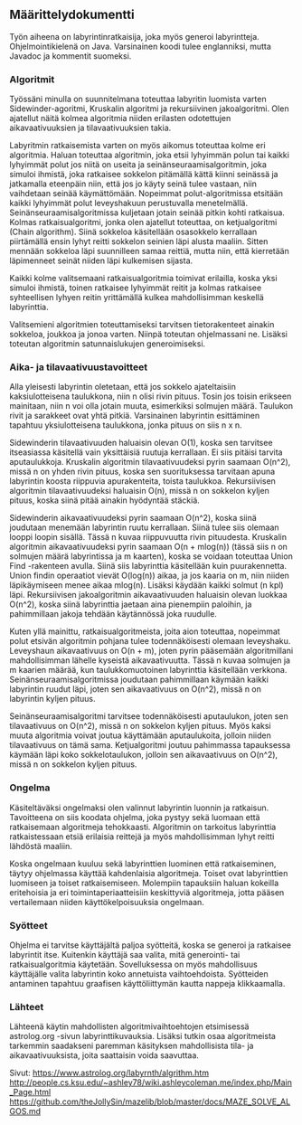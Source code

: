 ## Määrittelydokumentti

Työn aiheena on labyrintinratkaisija, joka myös generoi labyrintteja. Ohjelmointikielenä on Java. Varsinainen koodi tulee englanniksi, mutta Javadoc ja kommentit suomeksi.

### Algoritmit

Työssäni minulla on suunnitelmana toteuttaa labyritin luomista varten Sidewinder-agoritmi, Kruskalin algoritmi ja rekursiivinen jakoalgoritmi. Olen ajatellut näitä kolmea algoritmia niiden erilasten odotettujen aikavaativuuksien ja tilavaativuuksien takia. 

Labyritmin ratkaisemista varten on myös aikomus toteuttaa kolme eri algoritmia. Haluan toteuttaa algoritmin, joka etsii lyhyimmän polun tai kaikki lyhyimmät polut jos niitä on useita ja seinänseuraamisalgoritmin, joka simuloi ihmistä, joka ratkaisee sokkelon pitämällä kättä kiinni seinässä ja jatkamalla eteenpäin niin, että jos jo käyty seinä tulee vastaan, niin vaihdetaan seinää käymättömään. Nopeimmat polut-algoritmissa etsitään kaikki lyhyimmät polut leveyshakuun perustuvalla menetelmällä. Seinänseuraamisalgoritmissa kuljetaan jotain seinää pitkin kohti ratkaisua. Kolmas ratkaisualgoritmi, jonka olen ajatellut toteuttaa, on ketjualgoritmi (Chain algorithm). Siinä sokkeloa käsitellään osasokkelo kerrallaan piirtämällä ensin lyhyt reitti sokkelon seinien läpi alusta maaliin. Sitten mennään sokkeloa läpi suunnilleen samaa reittiä, mutta niin, että kierretään läpimenneet seinät niiden läpi kulkemisen sijasta.

Kaikki kolme valitsemaani ratkaisualgoritmia toimivat erilailla, koska yksi simuloi ihmistä, toinen ratkaisee lyhyimmät reitit ja kolmas ratkaisee syhteellisen lyhyen reitin yrittämällä kulkea mahdollisimman keskellä labyrinttia.

Valitsemieni algoritmien toteuttamiseksi tarvitsen tietorakenteet ainakin sokkeloa, joukkoa ja jonoa varten. Niinpä toteutan ohjelmassani ne. Lisäksi toteutan algoritmin satunnaislukujen generoimiseksi.


### Aika- ja tilavaativuustavoitteet

Alla yleisesti labyrintin oletetaan, että jos sokkelo ajateltaisiin kaksiulotteisena taulukkona, niin n olisi rivin pituus. Tosin jos toisin erikseen mainitaan, niin n voi olla jotain muuta, esimerkiksi solmujen määrä. Taulukon rivit ja sarakkeet ovat yhtä pitkiä. Varsinainen labyrintin esittäminen tapahtuu yksiulotteisena taulukkona, jonka pituus on siis n x n.

Sidewinderin tilavaativuuden haluaisin olevan O(1), koska sen tarvitsee itseasiassa käsitellä vain yksittäisiä ruutuja kerrallaan. Ei siis pitäisi tarvita aputaulukkoja. Kruskalin algoritmin tilavaativuudeksi pyrin saamaan O(n^2), missä n on yhden rivin pituus, koska sen suorituksessa tarvitaan apuna labyrintin koosta riippuvia apurakenteita, toista taulukkoa. Rekursiivisen algoritmin tilavaativuudeksi haluaisin O(n), missä n on sokkelon kyljen pituus, koska siinä pitää ainakin hyödyntää stäckiä. 

Sidewinderin aikavaativuudeksi pyrin saamaan O(n^2), koska siinä joudutaan menemään labyrintin ruutu kerrallaan. Siinä tulee siis olemaan looppi loopin sisällä. Tässä n kuvaa riippuvuutta rivin pituudesta. Kruskalin algoritmin aikavaativuudeksi pyrin saamaan O(n + mlog(n)) (tässä siis n on solmujen määrä labyrintissa ja m kaarten), koska se voidaan toteuttaa Union Find -rakenteen avulla. Siinä siis labyrinttia käsitellään kuin puurakennetta. Union findin operaatiot vievät O(log(n)) aikaa, ja jos kaaria on m, niin niiden läpikäymiseen menee aikaa mlog(n). Lisäksi käydään kaikki solmut (n kpl) läpi. Rekursiivisen jakoalgoritmin aikavaativuuden haluaisin olevan luokkaa O(n^2), koska siinä labyrinttia jaetaan aina pienempiin paloihin, ja pahimmillaan jakoja tehdään käytännössä joka ruudulle.

Kuten yllä mainittu, ratkaisualgoritmeista, joita aion toteuttaa, nopeimmat polut etsivän algoritmin pohjana tulee todennäköisesti olemaan leveyshaku. Leveyshaun aikavaativuus on O(n + m), joten pyrin pääsemään algoritmillani mahdollisimman lähelle kyseistä aikavaativuutta. Tässä n kuvaa solmujen ja m kaarien määrää, kun taulukkomuotoinen labyrinttia käsitellään verkkona. Seinänseuraamisalgoritmissa joudutaan pahimmillaan käymään kaikki labyrintin ruudut läpi, joten sen aikavaativuus on O(n^2), missä n on labyrintin kyljen pituus.

Seinänseuraamisalgoritmi tarvitsee todennäköisesti aputaulukon, joten sen tilavaativuus on O(n^2), missä n on sokkelon kyljen pituus. Myös kaksi muuta algoritmia voivat joutua käyttämään aputaulukoita, jolloin niiden tilavaativuus on tämä sama. Ketjualgoritmi joutuu pahimmassa tapauksessa käymään läpi koko sokkelotaulukon, jolloin sen aikavaativuus on O(n^2), missä n on sokkelon kyljen pituus.


### Ongelma

Käsiteltäväksi ongelmaksi olen valinnut labyrintin luonnin ja ratkaisun. Tavoitteena on siis koodata ohjelma, joka pystyy sekä luomaan että ratkaisemaan algoritmeja tehokkaasti. Algoritmin on tarkoitus labyrinttia ratkaistessaan etsiä erilaisia reittejä ja myös mahdollisimman lyhyt reitti lähdöstä maaliin.

Koska ongelmaan kuuluu sekä labyrinttien luominen että ratkaiseminen, täytyy ohjelmassa käyttää kahdenlaisia algoritmeja. Toiset ovat labyrinttien luomiseen ja toiset ratkaisemiseen. Molempiin tapauksiin haluan kokeilla eritehoisia ja eri toimintaperiaatteisiin keskittyviä algoritmeja, jotta pääsen vertailemaan niiden käyttökelpoisuuksia ongelmaan.


### Syötteet

Ohjelma ei tarvitse käyttäjältä paljoa syötteitä, koska se generoi ja ratkaisee labyrintit itse. Kuitenkin käyttäjä saa valita, mitä generointi- tai ratkaisualgoritmia käytetään. Sovelluksessa on myös mahdollisuus käyttäjälle valita labyrintin koko annetuista vaihtoehdoista. Syötteiden antaminen tapahtuu graafisen käyttöliittymän kautta nappeja klikkaamalla.



### Lähteet

Lähteenä käytin mahdollisten algoritmivaihtoehtojen etsimisessä astrolog.org -sivun labyrinttikuvauksia. Lisäksi tutkin osaa algoritmeista tarkemmin saadakseni paremman käsityksen mahdollisista tila- ja aikavaativuuksista, joita saattaisin voida saavuttaa.

Sivut: 
https://www.astrolog.org/labyrnth/algrithm.htm
http://people.cs.ksu.edu/~ashley78/wiki.ashleycoleman.me/index.php/Main_Page.html
https://github.com/theJollySin/mazelib/blob/master/docs/MAZE_SOLVE_ALGOS.md
